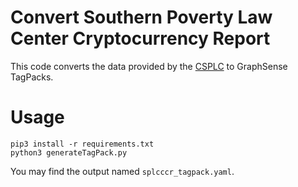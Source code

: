 # Convert Southern Poverty Law Center Cryptocurrency Report

This code converts the data provided by the [CSPLC](https://www.splcenter.org/cryptocurrency-report) to GraphSense TagPacks.  

# Usage
```
pip3 install -r requirements.txt
python3 generateTagPack.py
```

You may find the output named `splcccr_tagpack.yaml`.
